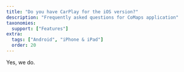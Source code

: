 ```yaml
---
title: "Do you have CarPlay for the iOS version?"
description: "Frequently asked questions for CoMaps application"
taxonomies:
  support: ["Features"]
extra:
  tags: ["Android", "iPhone & iPad"]
  order: 20
---
```


Yes, we do.
